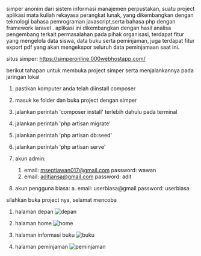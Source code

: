simper anonim dari sistem informasi manajemen perpustakan, suatu project aplikasi mata kuliah rekayasa perangkat lunak, yang dikembangkan dengan teknologi bahasa pemrograman javascript,serta  bahasa php dengan framework laravel . aplikasi ini dikembangkan dengan hasil analisa pengembang terkait permasalahan pada pihak organisasi, terdapat fitur yang mengelola data siswa, data buku serta peminjaman, juga terdapat fitur export pdf yang akan mengekspor seluruh data peminjamaan saat ini. 


situs simper:  https://simperonline.000webhostapp.com/


berikut tahapan untuk membuka project simper serta menjalankannya pada jaringan lokal
1. pastikan komputer anda telah diinstall composer
2. masuk ke folder dan buka project dengan simper
3. jalankan perintah  'composer install' terlebih dahulu pada terminal
4. jalankan perintah 'php artisan migrate'
5. jalankan perintah 'php artisan db:seed'
6. jalankan perintah 'php artisan serve'
7. akun admin:
    1. email: mseptiawan017@gmail.com	password: wawan
	2. email: aditjansa@gmail.com 		password: adit
	
 
9. akun pengguna biasa: 
	a. email: userbiasa@gmail	password: userbiasa


	
	
silahkan buka project nya, selamat mencoba

1. halaman depan
![depan](https://github.com/mseptiawan/laravel9-simper/assets/96011337/9957af12-4a73-460a-920b-1ab36a0cf9e7)

2. halaman home
![home](https://github.com/mseptiawan/laravel9-simper/assets/96011337/45e4dd9e-83fd-46c2-82d4-7a224828bbaf)

3. halaman informasi buku
![buku](https://github.com/mseptiawan/laravel9-simper/assets/96011337/a64cf121-b1d9-4960-8ec3-0a8b3d98176f)

4. halaman peminjaman
![peminjaman](https://github.com/mseptiawan/laravel9-simper/assets/96011337/40328444-2bc3-4f5d-b32d-9363583d6899)
